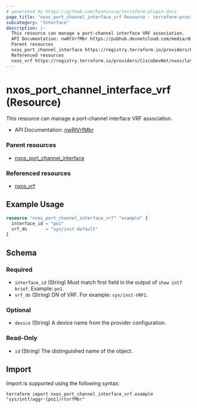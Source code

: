 ```yaml
---
# generated by https://github.com/hashicorp/terraform-plugin-docs
page_title: "nxos_port_channel_interface_vrf Resource - terraform-provider-nxos"
subcategory: "Interface"
description: |-
  This resource can manage a port-channel interface VRF association.
  API Documentation: nwRtVrfMbr https://pubhub.devnetcloud.com/media/dme-docs-10-2-2/docs/Routing%20and%20Forwarding/nw:RtVrfMbr/
  Parent resources
  nxos_port_channel_interface https://registry.terraform.io/providers/CiscoDevNet/nxos/latest/docs/resources/port_channel_interface
  Referenced resources
  nxos_vrf https://registry.terraform.io/providers/CiscoDevNet/nxos/latest/docs/resources/vrf
---
```


# nxos_port_channel_interface_vrf (Resource)

This resource can manage a port-channel interface VRF association.

- API Documentation: [nwRtVrfMbr](https://pubhub.devnetcloud.com/media/dme-docs-10-2-2/docs/Routing%20and%20Forwarding/nw:RtVrfMbr/)

### Parent resources

- [nxos_port_channel_interface](https://registry.terraform.io/providers/CiscoDevNet/nxos/latest/docs/resources/port_channel_interface)

### Referenced resources

- [nxos_vrf](https://registry.terraform.io/providers/CiscoDevNet/nxos/latest/docs/resources/vrf)

## Example Usage

```terraform
resource "nxos_port_channel_interface_vrf" "example" {
  interface_id = "po1"
  vrf_dn       = "sys/inst-default"
}
```

<!-- schema generated by tfplugindocs -->
## Schema

### Required

- `interface_id` (String) Must match first field in the output of `show intf brief`. Example: `po1`.
- `vrf_dn` (String) DN of VRF. For example: `sys/inst-VRF1`.

### Optional

- `device` (String) A device name from the provider configuration.

### Read-Only

- `id` (String) The distinguished name of the object.

## Import

Import is supported using the following syntax:

```shell
terraform import nxos_port_channel_interface_vrf.example "sys/intf/aggr-[po1]/rtvrfMbr"
```
